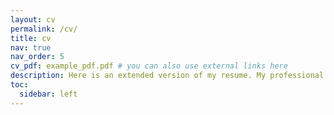 ```yaml
---
layout: cv
permalink: /cv/
title: cv
nav: true
nav_order: 5
cv_pdf: example_pdf.pdf # you can also use external links here
description: Here is an extended version of my resume. My professional one is also linked above
toc:
  sidebar: left
---
```

